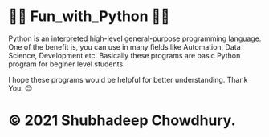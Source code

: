 # 👨‍💻 Fun_with_Python 👨‍💻

 Python is an interpreted high-level general-purpose programming language. One of the benefit is, you can use in many fields like Automation, Data Science, Development etc. Basically these programs are basic Python program for beginer level students.

 I hope these programs would be helpful for better understanding. Thank You. 😊


# © 2021 Shubhadeep Chowdhury.
